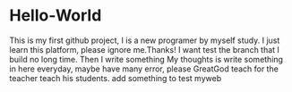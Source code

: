 # Hello-World
This is my first github project, I is a new programer by myself study. I just learn this  platform, please ignore me.Thanks!
I want test the branch that I build no long time.
Then I write something 
My thoughts is write something in here everyday, maybe have many error, please GreatGod teach for the teacher teach his students. 
add something to test myweb
